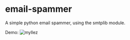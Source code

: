 # email-spammer
A simple python email spammer, using the smtplib module.



Demo:
![myllez](https://user-images.githubusercontent.com/88670805/129464960-a602677f-15c5-4796-9008-03b29cfcb6d7.jpg)
